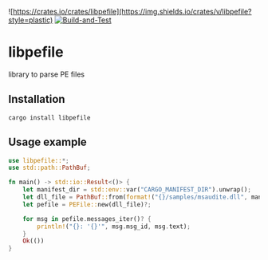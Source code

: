 ![https://crates.io/crates/libpefile](https://img.shields.io/crates/v/libpefile?style=plastic)
[![Build-and-Test](https://github.com/janstarke/libpefile/actions/workflows/build-and-test.yml/badge.svg)](https://github.com/janstarke/libpefile/actions/workflows/build-and-test.yml)

# libpefile

library to parse PE files

## Installation

```
cargo install libpefile
```

## Usage example

```rust
use libpefile::*;
use std::path::PathBuf;

fn main() -> std::io::Result<()> {
    let manifest_dir = std::env::var("CARGO_MANIFEST_DIR").unwrap();
    let dll_file = PathBuf::from(format!("{}/samples/msaudite.dll", manifest_dir));
    let pefile = PEFile::new(dll_file)?;

    for msg in pefile.messages_iter()? {
        println!("{}: '{}'", msg.msg_id, msg.text);
    }
    Ok(())
}
```
